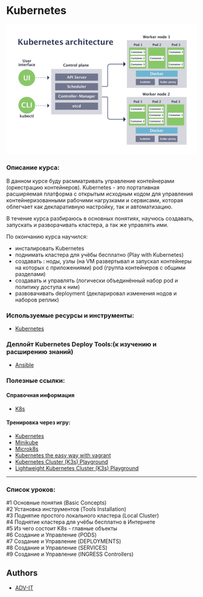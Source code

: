 # Kubernetes
![Logo](https://github.com/coder-areaweb/Kubernetes_Basic/blob/main/Kubernetes.png)

### Описание курса:

В данном курсе буду расмматривать управление контейнерами (оркестрацию контейнеров). Kubernetes - это портативная расширяемая платформа с открытым исходным кодом для управления контейнеризованными рабочими нагрузками и сервисами, которая облегчает как декларативную настройку, так и автоматизацию. 

В течение курса разбираюсь в основных понятиях, научюсь создавать, запускать и разворачивать кластера, а так же управлять ими.

По окончанию курса научился: 
 - инсталировать Kubernetes
 - поднимать кластера для учёбы бесплатно (Play with Kubernetes)
 - создавать :
ноды, узлы (на VM развертывал и запускал контейнеры на которых  с приложениями)
pod (группа контейнеров с общими разделами)
 - создавать и управлять (логически объединённый набор pod и политику доступа к ним) 
 - развовачивать deployment (декларировал изменения нодов и наборов реплик)

### Используемые ресурсы и инструменты:
- [Kubernetes](https://labs.play-with-k8s.com/)

### Деплойт Kubernetes Deploy Tools:(к изучению и расширению знаний)
 - [Ansible](https://www.ansible.com/)

### Полезные ссылки:
#### Справочная информация
 - [K8s](https://kubernetes.io/ru/)

#### Тренировка через игру:
 - [Kubernetes](https://labs.play-with-k8s.com/)
 - [Minikube](https://minikube.sigs.k8s.io/docs/start/)
 - [Microk8s](https://microk8s.io/)
 - [Kubernetes the easy way with vagrant](https://github.com/kainlite/kubernetes-the-easy-way-with-vagrant)
 - [Kubernetes Cluster (K3s) Playground](https://labs.iximiuz.com/playgrounds/k3s)
 - [Lightweight Kubernetes Cluster (K3s) Playground](https://labs.iximiuz.com/playgrounds/k3s-bare)

---

### Список уроков:
#1 Основные понятия (Basic Concepts)  
#2 Установка инструментов (Tools Installation)  
#3 Поднятие простого локального кластера (Local Cluster)  
#4 Поднятие кластера для учёбы бесплатно в Интернете  
#5 Из чего состоит K8s - главные объекты  
#6 Создание и Управление (PODS)  
#7 Создание и Управление (DEPLOYMENTS)  
#8 Создание и Управление (SERVICES)  
#9 Создание и Управление (INGRESS Controllers)  

## Authors

- [ADV-IT](https://www.youtube.com/playlist?list=PLg5SS_4L6LYvN1RqaVesof8KAf-02fJSi)
 
